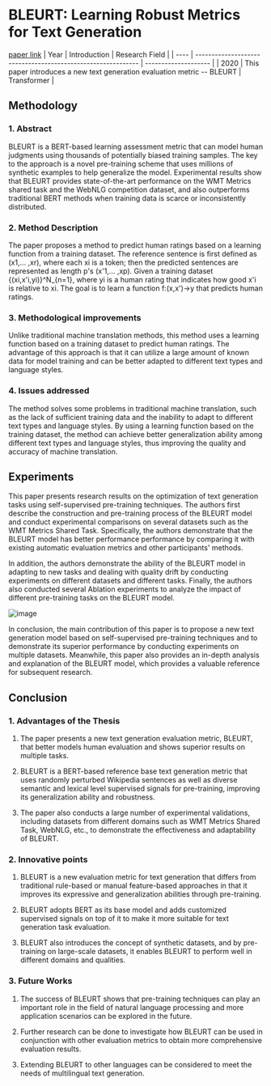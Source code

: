 # BLEURT: Learning Robust Metrics for Text Generation
[paper link](https://arxiv.org/pdf/2004.04696.pdf)
| Year | Introduction                                                         | Research Field                 |
| ---- | ------------------------------------------------------------ | -------------------- |
| 2020 | This paper introduces a new text generation evaluation metric -- BLEURT         |  Transformer         |

## Methodology

### 1. Abstract
  BLEURT is a BERT-based learning assessment metric that can model human judgments using thousands of potentially biased training samples. The key to the approach is a novel pre-training scheme that uses millions of synthetic examples to help generalize the model. Experimental results show that BLEURT provides state-of-the-art performance on the WMT Metrics shared task and the WebNLG competition dataset, and also outperforms traditional BERT methods when training data is scarce or inconsistently distributed.
  
### 2. Method Description 
  The paper proposes a method to predict human ratings based on a learning function from a training dataset. The reference sentence is first defined as (x1,... ,xr), where each xi is a token; then the predicted sentences are represented as length p's (x'1,... ,xp). Given a training dataset {(xi,x'i,yi)}^N_{n=1}, where yi is a human rating that indicates how good x'i is relative to xi. The goal is to learn a function f:(x,x')→y that predicts human ratings.
  
### 3. Methodological improvements
  Unlike traditional machine translation methods, this method uses a learning function based on a training dataset to predict human ratings. The advantage of this approach is that it can utilize a large amount of known data for model training and can be better adapted to different text types and language styles.
  
### 4. Issues addressed 
  The method solves some problems in traditional machine translation, such as the lack of sufficient training data and the inability to adapt to different text types and language styles. By using a learning function based on the training dataset, the method can achieve better generalization ability among different text types and language styles, thus improving the quality and accuracy of machine translation.
  
## Experiments
  This paper presents research results on the optimization of text generation tasks using self-supervised pre-training techniques. The authors first describe the construction and pre-training process of the BLEURT model and conduct experimental comparisons on several datasets such as the WMT Metrics Shared Task. Specifically, the authors demonstrate that the BLEURT model has better performance performance by comparing it with existing automatic evaluation metrics and other participants' methods. 
  
  In addition, the authors demonstrate the ability of the BLEURT model in adapting to new tasks and dealing with quality drift by conducting experiments on different datasets and different tasks. Finally, the authors also conducted several Ablation experiments to analyze the impact of different pre-training tasks on the BLEURT model.

![image](https://github.com/Zhang-Bocheng/paper-reading/assets/160409071/94ac6a18-d2d1-4568-951b-133d30816df7)

  In conclusion, the main contribution of this paper is to propose a new text generation model based on self-supervised pre-training techniques and to demonstrate its superior performance by conducting experiments on multiple datasets. Meanwhile, this paper also provides an in-depth analysis and explanation of the BLEURT model, which provides a valuable reference for subsequent research.

## Conclusion
### 1. Advantages of the Thesis
  1. The paper presents a new text generation evaluation metric, BLEURT, that better models human evaluation and shows superior results on multiple tasks.

  2. BLEURT is a BERT-based reference base text generation metric that uses randomly perturbed Wikipedia sentences as well as diverse semantic and lexical level supervised signals for pre-training, improving its generalization ability and robustness.

  3. The paper also conducts a large number of experimental validations, including datasets from different domains such as WMT Metrics Shared Task, WebNLG, etc., to demonstrate the effectiveness and adaptability of BLEURT.
     
### 2. Innovative points
  1. BLEURT is a new evaluation metric for text generation that differs from traditional rule-based or manual feature-based approaches in that it improves its expressive and generalization abilities through pre-training.

  2. BLEURT adopts BERT as its base model and adds customized supervised signals on top of it to make it more suitable for text generation task evaluation.

  3. BLEURT also introduces the concept of synthetic datasets, and by pre-training on large-scale datasets, it enables BLEURT to perform well in different domains and qualities.

### 3. Future Works
  1. The success of BLEURT shows that pre-training techniques can play an important role in the field of natural language processing and more application scenarios can be explored in the future.

  2. Further research can be done to investigate how BLEURT can be used in conjunction with other evaluation metrics to obtain more comprehensive evaluation results.

  3. Extending BLEURT to other languages can be considered to meet the needs of multilingual text generation.
